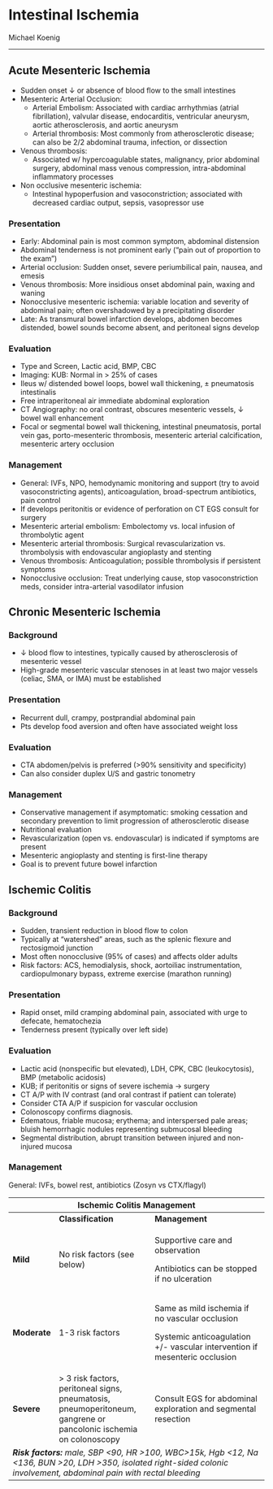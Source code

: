 # Intestinal Ischemia

Michael Koenig

---

## Acute Mesenteric Ischemia

- Sudden onset ↓ or absence of blood flow to the small intestines
- Mesenteric Arterial Occlusion:
    - Arterial Embolism: Associated with cardiac arrhythmias (atrial
    fibrillation), valvular disease, endocarditis, ventricular aneurysm,
    aortic atherosclerosis, and aortic aneurysm
    - Arterial thrombosis: Most commonly from atherosclerotic disease; can
    also be 2/2 abdominal trauma, infection, or dissection
- Venous thrombosis:
    - Associated w/ hypercoagulable states, malignancy, prior abdominal
    surgery, abdominal mass venous compression, intra-abdominal
    inflammatory processes
- Non occlusive mesenteric ischemia:
    - Intestinal hypoperfusion and vasoconstriction; associated with
    decreased cardiac output, sepsis, vasopressor use

### Presentation

- Early: Abdominal pain is most common symptom, abdominal distension
- Abdominal tenderness is not prominent early (“pain out of proportion
    to the exam”)
- Arterial occlusion: Sudden onset, severe periumbilical pain, nausea,
    and emesis
- Venous thrombosis: More insidious onset abdominal pain, waxing and
    waning
- Nonocclusive mesenteric ischemia: variable location and severity of
    abdominal pain; often overshadowed by a precipitating disorder
- Late: As transmural bowel infarction develops, abdomen becomes
    distended, bowel sounds become absent, and peritoneal signs develop 

### Evaluation

- Type and Screen, Lactic acid, BMP, CBC
- Imaging: KUB: Normal in \> 25% of cases
- Ileus w/ distended bowel loops, bowel wall thickening, ± pneumatosis
    intestinalis
- Free intraperitoneal air immediate abdominal exploration
- CT Angiography: no oral contrast, obscures mesenteric vessels, ↓
    bowel wall enhancement
- Focal or segmental bowel wall thickening, intestinal pneumatosis,
    portal vein gas, porto-mesenteric thrombosis, mesenteric arterial
    calcification, mesenteric artery occlusion

### Management

- General: IVFs, NPO, hemodynamic monitoring and support (try to avoid
    vasoconstricting agents), anticoagulation, broad-spectrum
    antibiotics, pain control
- If develops peritonitis or evidence of perforation on CT EGS consult
    for surgery
- Mesenteric arterial embolism: Embolectomy vs. local infusion of
    thrombolytic agent
- Mesenteric arterial thrombosis: Surgical revascularization vs.
    thrombolysis with endovascular angioplasty and stenting
- Venous thrombosis: Anticoagulation; possible thrombolysis if
    persistent symptoms
- Nonocclusive occlusion: Treat underlying cause, stop
    vasoconstriction meds, consider intra-arterial vasodilator infusion

## Chronic Mesenteric Ischemia

### Background

- ↓ blood flow to intestines, typically caused by atherosclerosis of
    mesenteric vessel
- High-grade mesenteric vascular stenoses in at least two major
    vessels (celiac, SMA, or IMA) must be established

### Presentation

- Recurrent dull, crampy, postprandial abdominal pain
- Pts develop food aversion and often have associated weight loss

### Evaluation

- CTA abdomen/pelvis is preferred (\>90% sensitivity and specificity)
- Can also consider duplex U/S and gastric tonometry

### Management

- Conservative management if asymptomatic: smoking cessation and
    secondary prevention to limit progression of atherosclerotic disease
- Nutritional evaluation
- Revascularization (open vs. endovascular) is indicated if symptoms
    are present
- Mesenteric angioplasty and stenting is first-line therapy
- Goal is to prevent future bowel infarction

## Ischemic Colitis

### Background

- Sudden, transient reduction in blood flow to colon
- Typically at “watershed” areas, such as the splenic flexure and
    rectosigmoid junction
- Most often nonocclusive (95% of cases) and affects older adults
- Risk factors: ACS, hemodialysis, shock, aortoiliac instrumentation,
    cardiopulmonary bypass, extreme exercise (marathon running)

### Presentation

- Rapid onset, mild cramping abdominal pain, associated with urge to
    defecate, hematochezia
- Tenderness present (typically over left side)

### Evaluation

- Lactic acid (nonspecific but elevated), LDH, CPK, CBC
    (leukocytosis), BMP (metabolic acidosis)
- KUB; if peritonitis or signs of severe ischemia → surgery 
- CT A/P with IV contrast (and oral contrast if patient can tolerate)
- Consider CTA A/P if suspicion for vascular occlusion
- Colonoscopy confirms diagnosis. 
- Edematous, friable mucosa; erythema; and interspersed pale areas;
    bluish hemorrhagic nodules representing submucosal bleeding
- Segmental distribution, abrupt transition between injured and
    non-injured mucosa

### Management

General: IVFs, bowel rest, antibiotics (Zosyn vs CTX/flagyl)

<table>
<colgroup>
<col style="width: 13%" />
<col style="width: 38%" />
<col style="width: 47%" />
</colgroup>
<thead>
<tr class="header">
<th colspan="3">Ischemic Colitis Management</th>
</tr>
</thead>
<tbody>
<tr class="odd">
<td></td>
<td><strong>Classification</strong></td>
<td><strong>Management</strong></td>
</tr>
<tr class="even">
<td><strong>Mild</strong></td>
<td>No risk factors (see below)</td>
<td><p>Supportive care and observation</p>
<p>Antibiotics can be stopped if no ulceration</p></td>
</tr>
<tr class="odd">
<td><strong>Moderate</strong></td>
<td>1-3 risk factors</td>
<td><p>Same as mild ischemia if no vascular occlusion</p>
<p>Systemic anticoagulation +/- vascular intervention if mesenteric
occlusion</p></td>
</tr>
<tr class="even">
<td><strong>Severe</strong></td>
<td>&gt; 3 risk factors, peritoneal signs, pneumatosis,
pneumoperitoneum, gangrene or pancolonic ischemia on colonoscopy</td>
<td>Consult EGS for abdominal exploration and segmental resection</td>
</tr>
<tr class="odd">
<td colspan="3"><em><strong>Risk factors:</strong> male, SBP &lt;90, HR
&gt;100, WBC&gt;15k, Hgb &lt;12, Na &lt;136, BUN &gt;20, LDH &gt;350,
isolated right-sided colonic involvement, abdominal pain with rectal
bleeding</em></td>
</tr>
</tbody>
</table>
